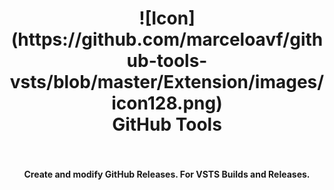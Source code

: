 <h1 align="center">
![Icon](https://github.com/marceloavf/github-tools-vsts/blob/master/Extension/images/icon128.png)
<br>
GitHub Tools
<br>
<br>
</h1>

<h4 align="center">Create and modify GitHub Releases. For VSTS Builds and Releases.</h4>
